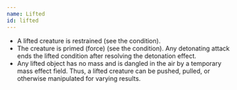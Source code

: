 ```yaml
---
name: Lifted
id: lifted
---
```

* A lifted creature is restrained (see the condition).
* The creature is primed (force) (see the condition). Any detonating attack ends the lifted condition after resolving the
detonation effect.
* Any lifted object has no mass and is dangled in the air by a temporary mass effect field. Thus, a lifted creature can be
pushed, pulled, or otherwise manipulated for varying results.
